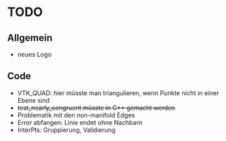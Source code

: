 # TODO

## Allgemein

- neues Logo

## Code

- VTK_QUAD: hier müsste man triangulieren, wenn Punkte nicht in einer Ebene sind
- ~~test_nearly_congruent müsste in C++ gemacht werden~~
- Problematik mit den non-manifold Edges
- Error abfangen: Linie endet ohne Nachbarn
- InterPts: Gruppierung, Validierung
